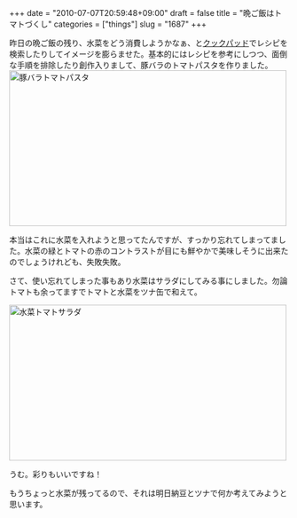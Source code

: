 +++
date = "2010-07-07T20:59:48+09:00"
draft = false
title = "晩ご飯はトマトづくし"
categories = ["things"]
slug = "1687"
+++

昨日の晩ご飯の残り、水菜をどう消費しようかなぁ、と<a href="http://cookpad.com/">クックパッド</a>でレシピを検索したりしてイメージを膨らませた。基本的にはレシピを参考にしつつ、面倒な手順を排除したり創作入りまして、豚バラのトマトパスタを作りました。
<a href="https://www.flickr.com/photos/keruru/4770448701/" title="豚バラトマトパスタ by けるる, on Flickr"><img src="https://farm5.static.flickr.com/4119/4770448701_f2b089cb2d.jpg" width="500" height="281" alt="豚バラトマトパスタ"/></a>

本当はこれに水菜を入れようと思ってたんですが、すっかり忘れてしまってました。水菜の緑とトマトの赤のコントラストが目にも鮮やかで美味しそうに出来たのでしょうけれども、失敗失敗。

さて、使い忘れてしまった事もあり水菜はサラダにしてみる事にしました。勿論トマトも余ってますでトマトと水菜をツナ缶で和えて。

<a href="https://www.flickr.com/photos/keruru/4770437751/" title="水菜トマトサラダ by けるる, on Flickr"><img src="https://farm5.static.flickr.com/4120/4770437751_d99ee54535.jpg" width="500" height="281" alt="水菜トマトサラダ"/></a>

うむ。彩りもいいですね！

もうちょっと水菜が残ってるので、それは明日納豆とツナで何か考えてみようと思います。
